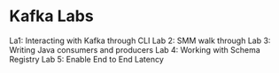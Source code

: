 # Kafka Labs

La1: Interacting with Kafka through CLI
Lab 2: SMM walk through
Lab 3: Writing Java consumers and producers
Lab 4: Working with Schema Registry
Lab 5: Enable End to End Latency
